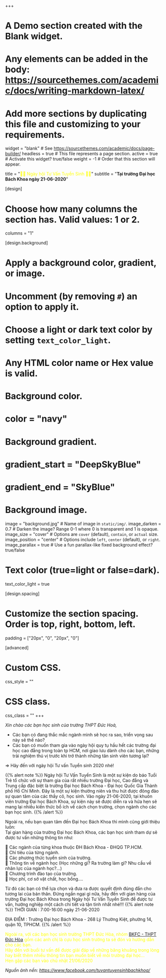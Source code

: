 +++
# A Demo section created with the Blank widget.
# Any elements can be added in the body: https://sourcethemes.com/academic/docs/writing-markdown-latex/
# Add more sections by duplicating this file and customizing to your requirements.

widget = "blank"  # See https://sourcethemes.com/academic/docs/page-builder/
headless = true  # This file represents a page section.
active = true  # Activate this widget? true/false
weight = -1  # Order that this section will appear.

title = "<span style='color:yellow'>📣📣 Ngày hội Tư Vấn Tuyển Sinh 📣📣</span>"
subtitle = "**Tại trường Đại học Bách Khoa ngày 21-06-2020**"

[design]
  # Choose how many columns the section has. Valid values: 1 or 2.
  columns = "1"

[design.background]
  # Apply a background color, gradient, or image.
  #   Uncomment (by removing `#`) an option to apply it.
  #   Choose a light or dark text color by setting `text_color_light`.
  #   Any HTML color name or Hex value is valid.

  # Background color.
  # color = "navy"
  
  # Background gradient.
  # gradient_start = "DeepSkyBlue"
  # gradient_end = "SkyBlue"
  
  # Background image.
  image = "background.jpg"  # Name of image in `static/img/`.
  image_darken = 0.7  # Darken the image? Range 0-1 where 0 is transparent and 1 is opaque.
  image_size = "cover"  #  Options are `cover` (default), `contain`, or `actual` size.
  image_position = "center"  # Options include `left`, `center` (default), or `right`.
  image_parallax = true  # Use a fun parallax-like fixed background effect? true/false

  # Text color (true=light or false=dark).
  text_color_light = true

[design.spacing]
  # Customize the section spacing. Order is top, right, bottom, left.
  padding = ["20px", "0", "20px", "0"]

[advanced]
 # Custom CSS. 
 css_style = ""
 
 # CSS class.
 css_class = ""
+++

_Xin chào các bạn học sinh của trường THPT Đức Hoà,_

- Các bạn có đang thắc mắc ngành mình sẽ học ra sao, triển vọng sau này sẽ thế nào?
- Các bạn có muốn tham gia vào ngày hội quy tụ hầu hết các trường đại học cao đẳng trong toàn tp HCM, nơi giao lưu dành cho các bạn, những trải nghiệm thú vị trước khi trở thành những tân sinh viên tương lại?

$\Rightarrow$ Hãy đến với ngày hội Tư vấn Tuyển sinh 2020 nhé!

{{% alert note %}}
Ngày hội Tư Vấn Tuyển Sinh là một sự kiện do báo Tuổi Trẻ tổ chức với sự tham gia của rất nhiều trường Đại học, Cao đẳng và Trung cấp đặc biệt là trường Đại học Bách Khoa - Đại học Quốc Gia Thành phố Hồ Chí Minh. Đây là một sự kiện thường niên và thu hút được đông đảo sự quan tâm của các thầy cô, học sinh. Vào ngày 21-06-2020, tại khuôn viên trường Đại học Bách Khoa, sự kiện này sẽ được diễn ra và hứa hẹn sẽ mang lại nhiều kiến thức bổ ích về cách chọn trường, chọn ngành cho các bạn học sinh.
{{% /alert %}}

Ngoài ra, nếu bạn quan tâm đến Đại học Bách Khoa thì mình cũng giới thiệu luôn:  
Tại gian hàng của trường Đại học Bách Khoa, các bạn học sinh tham dự sẽ được tư vấn những thông tin như:

🔰 Các ngành của từng khoa thuộc ĐH Bách Khoa - ĐHQG TP.HCM.  
🔰 Chỉ tiêu của từng ngành.  
🔰 Các phương thức tuyển sinh của trường.  
🔰 Thông tin về ngành học (Học những gì? Ra trường làm gì? Nhu cầu về nhân lực của ngành học?...)  
🔰 Chương trình đào tạo của trường.  
🔰 Học phí, cơ sở vật chất, học bổng....

Từ đó các bạn có thể lựa chọn và đưa ra được quyết định đúng đắn cho tương lai của bản thân. Đừng ngần ngại gì nữa, hãy đến với gian hàng của trường Đại học Bách Khoa trong Ngày hội Tư Vấn Tuyển Sinh để được tư vấn, hướng nghiệp một cách chi tiết và tận tình nhất nhé!!!
{{% alert note %}}
THỜI GIAN : 7:00-16:00 ngày 21-06-2020

ĐỊA ĐIỂM : Trường Đại học Bách Khoa - 268 Lý Thường Kiệt, phường 14, quận 10, TPHCM.
{{% /alert %}}

<span style="color:yellow">Ngoài ra, với các bạn học sinh trường THPT Đức Hòa, nhóm [BKFC - THPT Đức Hòa](https://www.facebook.com/bkfcduchoalongan/) gồm các anh chị là cựu học sinh trường ta sẽ đón và hướng dẫn cho các bạn.  
Hãy đến với buổi tư vấn để được giải đáp về những bâng khuâng trong lòng hay biết thêm nhiều thông tin bạn muốn biết về môi trường đại học...  
Hẹn gặp các bạn vào chủ nhật 21/06/2020</span>

_Nguồn ảnh nền: <https://www.facebook.com/tuvantuyensinhbachkhoa/>_
